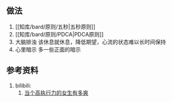## 做法
1. [[知库/bard/原则/五秒|五秒原则]]
2. [[知库/bard/原则/PDCA|PDCA原则]]
3. 大脑排浊 该休息就休息，降低期望，心流的状态难以长时间保持
4. 心里暗示 多一些正面的暗示

## 参考资料
1. bilibili:
    1. [当个高执行力的女生有多爽](https://www.bilibili.com/video/BV1RC4y1U7UZ)